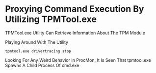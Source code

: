 # Proxying Command Execution By Utilizing TPMTool.exe

TPMTool.exe Utility Can Retrieve Information About The TPM Module

Playing Around With The Utility
```shell
tpmtool.exe drivertracing stop
```
Looking For Any Weird Behavior In ProcMon, It Is Seen That tpmtool.exe Spawns A Child Process Of cmd.exe



